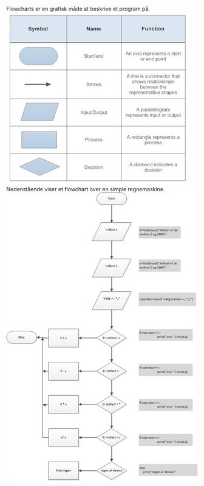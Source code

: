 
<p>Flowcharts er en grafisk måde at beskrive et program på.
<img src="flowchart_symbol.jpg" alt="" />Nedenstående viser et flowchart over en simple regnemaskine.
    <img src="flow regnemaskine.jpg" alt="" />
</p>